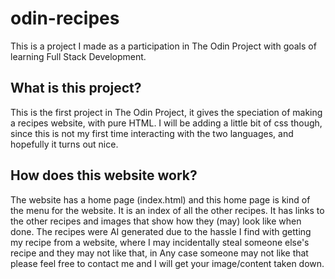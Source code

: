 # odin-recipes
This is a project I made as a participation in The Odin Project with goals of learning Full Stack Development.

## What is this project?
This is the first project in The Odin Project, it gives the speciation of making a recipes website, with pure HTML. I will be adding a little bit of css though, since this is not my first time interacting with the two languages, and hopefully it turns out nice.

## How does this website work?
The website has a home page (index.html) and this home page is kind of the menu for the website. It is an index of all the other recipes. It has links to the other recipes and images that show how they (may) look like when done. The recipes were AI generated due to the hassle I find with getting my recipe from a website, where I may incidentally steal someone else's recipe and they may not like that, in Any case someone may not like that please feel free to contact me and I will get your image/content taken down.